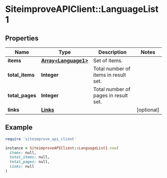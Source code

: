 # SiteimproveAPIClient::LanguageList1

## Properties

| Name | Type | Description | Notes |
| ---- | ---- | ----------- | ----- |
| **items** | [**Array&lt;Language1&gt;**](Language1.md) | Set of items. |  |
| **total_items** | **Integer** | Total number of items in result set. |  |
| **total_pages** | **Integer** | Total number of pages in result set. |  |
| **links** | [**Links**](Links.md) |  | [optional] |

## Example

```ruby
require 'siteimprove_api_client'

instance = SiteimproveAPIClient::LanguageList1.new(
  items: null,
  total_items: null,
  total_pages: null,
  links: null
)
```

